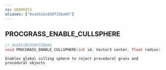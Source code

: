 ```yaml
---
ns: GRAPHICS
aliases: ["0xae51bc858f32ba66"]
---
```

## PROCGRASS_ENABLE_CULLSPHERE

```c
// 0xAE51BC858F32BA66
void PROCGRASS_ENABLE_CULLSPHERE(int id, Vector3 center, float radius);
```

```
Enables global culling sphere to reject procedural grass and procedural objects
```
